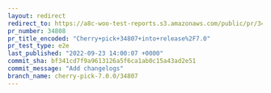 ```yaml
---
layout: redirect
redirect_to: https://a8c-woo-test-reports.s3.amazonaws.com/public/pr/34808/e2e/index.html
pr_number: 34808
pr_title_encoded: "Cherry+pick+34807+into+release%2F7.0"
pr_test_type: e2e
last_published: "2022-09-23 14:00:07 +0000"
commit_sha: bf341cd7f9a9613126a5f6ca1ab0c15a43ad2e51
commit_message: "Add changelogs"
branch_name: cherry-pick-7.0.0/34807
---
```

